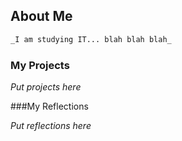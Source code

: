 ## About Me

```markdown
_I am studying IT... blah blah blah_
```

### My Projects

_Put projects here_

###My Reflections

_Put reflections here_
